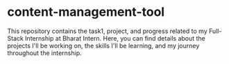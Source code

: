# content-management-tool
This repository contains the task1, project, and progress related to my Full-Stack Internship at Bharat Intern. Here, you can find details about the projects I'll be working on, the skills I'll be learning, and my journey throughout the internship.
